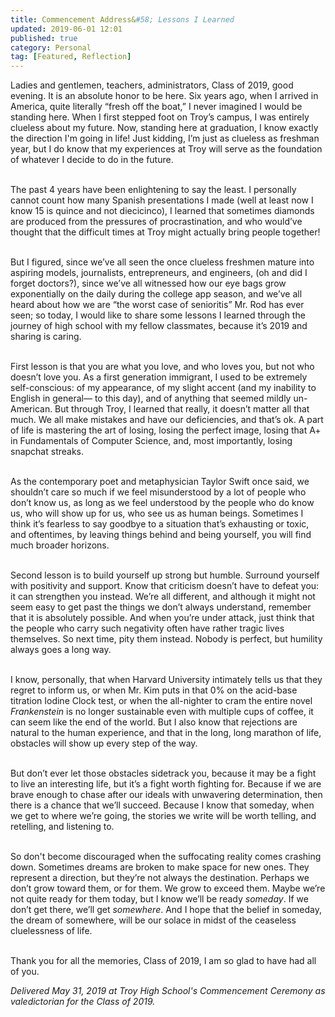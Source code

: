 ```yaml
---
title: Commencement Address&#58; Lessons I Learned
updated: 2019-06-01 12:01
published: true
category: Personal
tag: [Featured, Reflection]
---
```


Ladies and gentlemen, teachers, administrators, Class of 2019, good evening. It is an absolute honor to be here. Six years ago, when I arrived in America, quite literally “fresh off the boat,” I never imagined I would be standing here. When I first stepped foot on Troy’s campus, I was entirely clueless about my future. Now, standing here at graduation, I know exactly the direction I'm going in life! Just kidding, I’m just as clueless as freshman year, but I do know that my experiences at Troy will serve as the foundation of whatever I decide to do in the future.
<br/><br/>

The past 4 years have been enlightening to say the least. I personally cannot count how many Spanish presentations I made (well at least now I know 15 is quince and not diecicinco), I learned that sometimes diamonds are produced from the pressures of procrastination, and who would’ve thought that the difficult times at Troy might actually bring people together! 
<br/><br/>

But I figured, since we’ve all seen the once clueless freshmen mature into aspiring models, journalists, entrepreneurs, and engineers, (oh and did I forget doctors?), since we’ve all witnessed how our eye bags grow exponentially on the daily during the college app season, and we’ve all heard about how we are “the worst case of senioritis” Mr. Rod has ever seen; so today, I would like to share some lessons I learned through the journey of high school with my fellow classmates, because it’s 2019 and sharing is caring.
<br/><br/>

First lesson is that you are what you love, and who loves you, but not who doesn’t love you. As a first generation immigrant, I used to be extremely self-conscious: of my appearance, of my slight accent (and my inability to English in general— to this day), and of anything that seemed mildly un-American. But through Troy, I learned that really, it doesn’t matter all that much. We all make mistakes and have our deficiencies, and that’s ok. A part of life is mastering the art of losing, losing the perfect image, losing that A+ in Fundamentals of Computer Science, and, most importantly, losing snapchat streaks.
<br/><br/>

As the contemporary poet and metaphysician Taylor Swift once said, we shouldn’t care so much if we feel misunderstood by a lot of people who don’t know us, as long as we feel understood by the people who do know us, who will show up for us, who see us as human beings. Sometimes I think it’s fearless to say goodbye to a situation that’s exhausting or toxic, and oftentimes, by leaving things behind and being yourself, you will find much broader horizons.
<br/><br/>

Second lesson is to build yourself up strong but humble. Surround yourself with positivity and support. Know that criticism doesn’t have to defeat you: it can strengthen you instead. We’re all different, and although it might not seem easy to get past the things we don’t always understand, remember that it is absolutely possible. And when you’re under attack, just think that the people who carry such negativity often have rather tragic lives themselves. So next time, pity them instead. Nobody is perfect, but humility always goes a long way.
<br/><br/>

I know, personally, that when Harvard University intimately tells us that they regret to inform us, or when Mr. Kim puts in that 0% on the acid-base titration Iodine Clock test, or when the all-nighter to cram the entire novel _Frankenstein_ is no longer sustainable even with multiple cups of coffee, it can seem like the end of the world. But I also know that rejections are natural to the human experience, and that in the long, long marathon of life, obstacles will show up every step of the way. 
<br/><br/>

But don’t ever let those obstacles sidetrack you, because it may be a fight to live an interesting life, but it’s a fight worth fighting for. Because if we are brave enough to chase after our ideals with unwavering determination, then there is a chance that we’ll succeed. Because I know that someday, when we get to where we’re going, the stories we write will be worth telling, and retelling, and listening to.  
<br/>

So don't become discouraged when the suffocating reality comes crashing down. Sometimes dreams are broken to make space for new ones. They represent a direction, but they’re not always the destination. Perhaps we don’t grow toward them, or for them. We grow to exceed them. Maybe we’re not quite ready for them today, but I know we’ll be ready _someday_. If we don’t get there, we’ll get _somewhere_. And I hope that the belief in someday, the dream of somewhere, will be our solace in midst of the ceaseless cluelessness of life.
<br/><br/>

Thank you for all the memories, Class of 2019, I am so glad to have had all of you.

<div class="divider"></div>

_Delivered May 31, 2019 at Troy High School's Commencement Ceremony as valedictorian for the Class of 2019._
